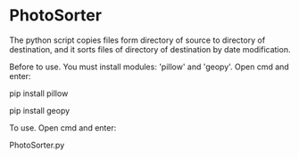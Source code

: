 # PhotoSorter
The python script copies files form directory of source to directory of destination, and it sorts files of directory of destination by date modification.

Before to use.
You must install modules: 'pillow' and 'geopy'.
Open cmd and enter:

pip install pillow

pip install geopy

To use.
Open cmd and enter:

PhotoSorter.py <Source Path> <Desination Path>
